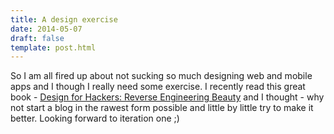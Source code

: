 ```yaml
---
title: A design exercise
date: 2014-05-07
draft: false
template: post.html
---
```


So I am all fired up about not sucking so much designing web and mobile apps and I though I really need some exercise. I recently read this great book - [Design for Hackers: Reverse Engineering Beauty](http://www.amazon.com/Design-Hackers-Reverse-Engineering-Beauty/dp/1119998956) and I thought - why not start a blog in the rawest form possible and little by little try to make it better. Looking forward to iteration one ;) 